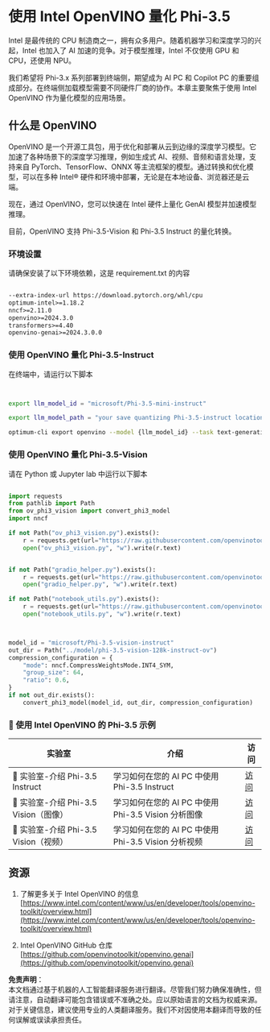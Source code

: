 # **使用 Intel OpenVINO 量化 Phi-3.5**

Intel 是最传统的 CPU 制造商之一，拥有众多用户。随着机器学习和深度学习的兴起，Intel 也加入了 AI 加速的竞争。对于模型推理，Intel 不仅使用 GPU 和 CPU，还使用 NPU。

我们希望将 Phi-3.x 系列部署到终端侧，期望成为 AI PC 和 Copilot PC 的重要组成部分。在终端侧加载模型需要不同硬件厂商的协作。本章主要聚焦于使用 Intel OpenVINO 作为量化模型的应用场景。

## **什么是 OpenVINO**

OpenVINO 是一个开源工具包，用于优化和部署从云到边缘的深度学习模型。它加速了各种场景下的深度学习推理，例如生成式 AI、视频、音频和语言处理，支持来自 PyTorch、TensorFlow、ONNX 等主流框架的模型。通过转换和优化模型，可以在多种 Intel® 硬件和环境中部署，无论是在本地设备、浏览器还是云端。

现在，通过 OpenVINO，您可以快速在 Intel 硬件上量化 GenAI 模型并加速模型推理。

目前，OpenVINO 支持 Phi-3.5-Vision 和 Phi-3.5 Instruct 的量化转换。

### **环境设置**

请确保安装了以下环境依赖，这是 requirement.txt 的内容

```txt

--extra-index-url https://download.pytorch.org/whl/cpu
optimum-intel>=1.18.2
nncf>=2.11.0
openvino>=2024.3.0
transformers>=4.40
openvino-genai>=2024.3.0.0

```

### **使用 OpenVINO 量化 Phi-3.5-Instruct**

在终端中，请运行以下脚本

```bash


export llm_model_id = "microsoft/Phi-3.5-mini-instruct"

export llm_model_path = "your save quantizing Phi-3.5-instruct location"

optimum-cli export openvino --model {llm_model_id} --task text-generation-with-past --weight-format int4 --group-size 128 --ratio 0.6  --sym  --trust-remote-code {llm_model_path}


```

### **使用 OpenVINO 量化 Phi-3.5-Vision**

请在 Python 或 Jupyter lab 中运行以下脚本

```python

import requests
from pathlib import Path
from ov_phi3_vision import convert_phi3_model
import nncf

if not Path("ov_phi3_vision.py").exists():
    r = requests.get(url="https://raw.githubusercontent.com/openvinotoolkit/openvino_notebooks/latest/notebooks/phi-3-vision/ov_phi3_vision.py")
    open("ov_phi3_vision.py", "w").write(r.text)


if not Path("gradio_helper.py").exists():
    r = requests.get(url="https://raw.githubusercontent.com/openvinotoolkit/openvino_notebooks/latest/notebooks/phi-3-vision/gradio_helper.py")
    open("gradio_helper.py", "w").write(r.text)

if not Path("notebook_utils.py").exists():
    r = requests.get(url="https://raw.githubusercontent.com/openvinotoolkit/openvino_notebooks/latest/utils/notebook_utils.py")
    open("notebook_utils.py", "w").write(r.text)



model_id = "microsoft/Phi-3.5-vision-instruct"
out_dir = Path("../model/phi-3.5-vision-128k-instruct-ov")
compression_configuration = {
    "mode": nncf.CompressWeightsMode.INT4_SYM,
    "group_size": 64,
    "ratio": 0.6,
}
if not out_dir.exists():
    convert_phi3_model(model_id, out_dir, compression_configuration)

```

### **🤖 使用 Intel OpenVINO 的 Phi-3.5 示例**

| 实验室    | 介绍 | 访问 |
| -------- | ------- |  ------- |
| 🚀 实验室-介绍 Phi-3.5 Instruct  | 学习如何在您的 AI PC 中使用 Phi-3.5 Instruct    |  [访问](../../../../../code/09.UpdateSamples/Aug/intel-phi35-instruct-zh.ipynb)    |
| 🚀 实验室-介绍 Phi-3.5 Vision（图像） | 学习如何在您的 AI PC 中使用 Phi-3.5 Vision 分析图像      |  [访问](../../../../../code/09.UpdateSamples/Aug/intel-phi35-vision-img.ipynb)    |
| 🚀 实验室-介绍 Phi-3.5 Vision（视频）   | 学习如何在您的 AI PC 中使用 Phi-3.5 Vision 分析视频    |  [访问](../../../../../code/09.UpdateSamples/Aug/intel-phi35-vision-video.ipynb)    |

## **资源**

1. 了解更多关于 Intel OpenVINO 的信息 [https://www.intel.com/content/www/us/en/developer/tools/openvino-toolkit/overview.html](https://www.intel.com/content/www/us/en/developer/tools/openvino-toolkit/overview.html)

2. Intel OpenVINO GitHub 仓库 [https://github.com/openvinotoolkit/openvino.genai](https://github.com/openvinotoolkit/openvino.genai)

**免责声明**：  
本文档通过基于机器的人工智能翻译服务进行翻译。尽管我们努力确保准确性，但请注意，自动翻译可能包含错误或不准确之处。应以原始语言的文档为权威来源。对于关键信息，建议使用专业的人类翻译服务。我们不对因使用本翻译而导致的任何误解或误读承担责任。